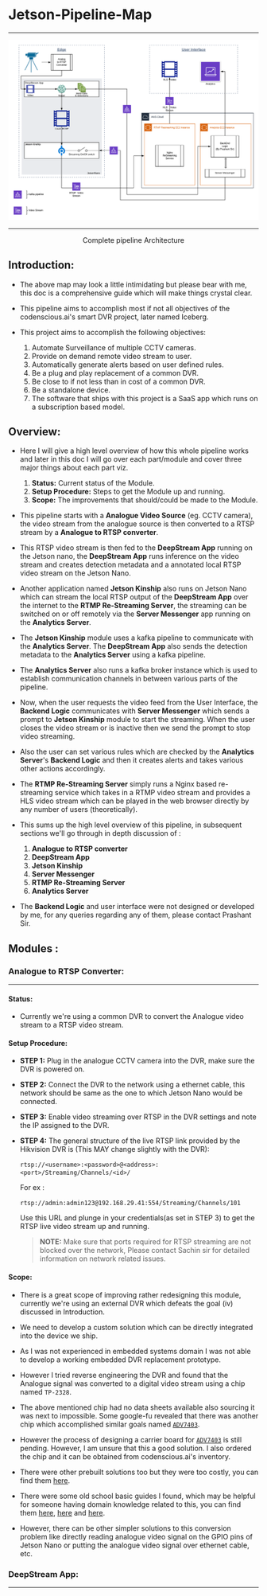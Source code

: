 # Jetson-Pipeline-Map
<hr></hr>

![img](./data/Jetson_video_pipeline.png)
<hr></hr>
<p align="center">Complete pipeline Architecture</p>


## Introduction:

* The above map may look a little intimidating but please bear with me, this doc is a comprehensive guide which will make things crystal clear.

* This pipeline aims to accomplish most if not all objectives of the codenscious.ai's smart DVR project, later named Iceberg.

* This project aims to accomplish the following objectives:
    1. Automate Surveillance of multiple CCTV cameras.
    2. Provide on demand remote video stream to user.
    3. Automatically generate alerts based on user defined rules.
    4. Be a plug and play replacement of a common DVR.
    5. Be close to if not less than in cost of a common DVR.
    6. Be a standalone device.
    7. The software that ships with this project is a SaaS app which runs on a subscription based model.

## Overview:

* Here I will give a high level overview of how this whole pipeline works and later in this doc I will go over each part/module and cover three major things about each part viz.
    1. **Status:** Current status of the Module.
    2. **Setup Procedure:** Steps to get the Module up and running.
    3. **Scope:** The improvements that should/could be made to the Module.

* This pipeline starts with a **Analogue Video Source** (eg. CCTV camera), 
the video stream from the analogue source is then converted to a RTSP stream by a **Analogue to RTSP converter**.

* This RTSP video stream is then fed to the **DeepStream App** running on the Jetson nano, the **DeepStream App** runs inference on the video stream and creates detection metadata and a annotated local RTSP video stream on the Jetson Nano.

* Another application named **Jetson Kinship** also runs on Jetson Nano which can stream the local RTSP output of the **DeepStream App** over the internet to the **RTMP Re-Streaming Server**, the streaming can be switched on or off remotely via the **Server Messenger** app running on the **Analytics Server**.

* The **Jetson Kinship** module uses a kafka pipeline to communicate with the **Analytics Server**. The **DeepStream App** also sends the detection metadata to the **Analytics Server** using a kafka pipeline.

* The **Analytics Server** also runs a kafka broker instance which is used to establish communication channels in between various parts of the pipeline.

* Now, when the user requests the video feed from the User Interface, the **Backend Logic** communicates with **Server Messenger** which sends a prompt to **Jetson Kinship** module to start the streaming. When the user closes the video stream or is inactive then we send the prompt to stop video streaming.

* Also the user can set various rules which are checked by the **Analytics Server**'s **Backend Logic** and then it creates alerts and takes various other actions accordingly.

* The **RTMP Re-Streaming Server** simply runs a Nginx based re-streaming service which takes in a RTMP video stream and provides a HLS video stream which can be played in the web browser directly by any number of users (theoretically).

* This sums up the high level overview of this pipeline, in subsequent sections we'll go through in depth discussion of :
    1. **Analogue to RTSP converter**
    2.  **DeepStream App**
    3.  **Jetson Kinship**
    4. **Server Messenger**
    5. **RTMP Re-Streaming Server**
    6. **Analytics Server**

* The **Backend Logic** and user interface were not designed or developed by me, for any queries regarding any of them, please contact Prashant Sir.

## Modules :

### Analogue to RTSP Converter:
<hr></hr>

#### Status:
* Currently we're using a common DVR to convert the Analogue video stream to a RTSP video stream.

#### Setup Procedure:

- **STEP 1:** Plug in the analogue CCTV camera into the DVR, make sure the DVR is powered on.
- **STEP 2:** Connect the DVR to the network using a ethernet cable, this network should be same as the one to which Jetson Nano would be connected.
- **STEP 3:** Enable video streaming over RTSP in the DVR settings and note the IP assigned to the DVR.
- **STEP 4:** The general structure of the live RTSP link provided by the Hikvision DVR is (This MAY change slightly with the DVR):
    ```
    rtsp://<username>:<password>@<address>:<port>/Streaming/Channels/<id>/
    ```
    For ex :
    ```
    rtsp://admin:admin123@192.168.29.41:554/Streaming/Channels/101
    ```
    Use this URL and plunge in your credentials(as set in STEP 3) to get the RTSP live video stream up and running.

    >**NOTE:** Make sure that ports required for RTSP streaming are not blocked over the network, Please contact Sachin sir for detailed information on network related issues.

#### Scope:

* There is a great scope of improving rather redesigning this module, currently we're using an external DVR which defeats the goal (iv) discussed in Introduction.

* We need to develop a custom solution which can be directly integrated into the device we ship.

* As I was not experienced in embedded systems domain I was not able to develop a working embedded DVR replacement prototype.

* However I tried reverse engineering the DVR and found that the Analogue signal was converted to a digital video stream using a chip named `TP-2328`.

* The above mentioned chip had no data sheets available also sourcing it was next to impossible. Some google-fu revealed that there was another chip which accomplished similar goals named [`ADV7403`](https://www.analog.com/en/products/adv7403.html).

* However the process of designing a carrier board for [`ADV7403`](https://www.analog.com/en/products/adv7403.html) is still pending. However, I am unsure that this a good solution. I also ordered the chip and it can be obtained from codenscious.ai's inventory.

* There were other prebuilt solutions too but they were too costly, you can find them [here](http://www.sensoray.com/products/4023.htm).

* There were some old school basic guides I found, which may be helpful for someone having domain knowledge related to this, you can find them [here](http://www.techmind.org/vd/mk1/vdescrpt.html), [here](http://www.techmind.org/vd/vidmk2.html) and [here](https://www.ti.com/solution/stb-dvr?variantid=34486&subsystemid=21024).

* However, there can be other simpler solutions to this conversion problem like directly reading analogue video signal on the GPIO pins of Jetson Nano or putting the analogue video signal over ethernet cable, etc.


### DeepStream App:
<hr></hr>
